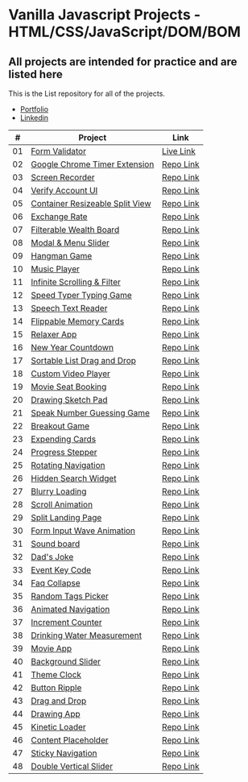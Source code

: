 # Vanilla Javascript Projects - HTML/CSS/JavaScript/DOM/BOM
## All projects are intended for practice and are listed here

This is the List repository for all of the projects.

-   [Portfolio](https://younusaliakash.netlify.app)
-   [Linkedin](https://www.linkedin.com/in/younus-ali-akash)

|  #  | Project                                                                                                                     | Link                                                                          |
| :-: | --------------------------------------------------------------------------------------------------------------------------- | --------------------------------------------------------------------------------- |
| 01  | [Form Validator](https://github.com/younusaliakash/vanilla-js-form-validator)                             | [Live Link](https://younusaliakash.github.io/vanilla-js-form-validator/)               |
| 02  | [Google Chrome Timer Extension](https://github.com/younusaliakash/vanilla-js-google-chrome-time-extension)                     | [Repo Link](https://github.com/younusaliakash/vanilla-js-google-chrome-time-extension)                |
| 03  | [Screen Recorder](https://github.com/younusaliakash/vanilla-js-screen-recorder-app)                       | [Repo Link](https://github.com/younusaliakash/vanilla-js-screen-recorder-app) |
| 04  | [Verify Account UI](https://github.com/younusaliakash/vanila-js-verify-account-ui)                          | [Repo Link](https://github.com/younusaliakash/vanila-js-verify-account-ui)          |
| 05  |[Container Resizeable Split View](https://github.com/younusaliakash/javascript-two-div-resizeable-split-view)                               | [Repo Link](https://github.com/younusaliakash/javascript-two-div-resizeable-split-view)                |
| 06  | [Exchange Rate](https://github.com/younusaliakash/vanilla-js-exchange-rate-app)                           | [Repo Link](https://github.com/younusaliakash/vanilla-js-exchange-rate-app)              |
| 07  | [Filterable Wealth Board](https://github.com/younusaliakash/vanilla-js-filterable-wealth-board)                       | [Repo Link](https://github.com/younusaliakash/vanilla-js-filterable-wealth-board)            |
| 08  | [Modal & Menu Slider](https://github.com/younusaliakash/vanilla-js-modal-menu-sidebar)                                         | [Repo Link](https://github.com/younusaliakash/vanilla-js-modal-menu-sidebar)                     |
| 09  | [Hangman Game](https://github.com/younusaliakash/vanilla-js-hangman-game)                                     | [Repo Link](https://github.com/younusaliakash/vanilla-js-hangman-game)                   |
| 10  | [Music Player](https://github.com/younusaliakash/vanilla-js-music-player)                                         | [Repo Link](https://github.com/younusaliakash/vanilla-js-music-player)                     |
| 11  | [Infinite Scrolling & Filter](https://github.com/younusaliakash/vanilla-js-infinite-scroll-blog)                               | [Repo Link](https://github.com/younusaliakash/vanilla-js-infinite-scroll-blog)                |
| 12  | [Speed Typer Typing Game](https://github.com/younusaliakash/vanilla-js-typing-game)                                   | [Repo Link](https://github.com/younusaliakash/vanilla-js-typing-game)                  |
| 13  | [Speech Text Reader](https://github.com/younusaliakash/vanilla-js-speeh-to-text-reader)                   | [Repo Link](https://github.com/younusaliakash/vanilla-js-speeh-to-text-reader)          |
| 14  | [Flippable Memory Cards](https://github.com/younusaliakash/vanilla-js-flipable-memory-card)                     | [Repo Link](https://github.com/younusaliakash/vanilla-js-flipable-memory-card)           |
| 15  | [Relaxer App](https://github.com/younusaliakash/vanilla-js-relaxer-app)                   | [Repo Link](https://github.com/younusaliakash/vanilla-js-relaxer-app)          |
| 16  | [New Year Countdown](https://github.com/younusaliakash/javascript-dom-new-year-countdown-app)                                     | [Repo Link](https://github.com/younusaliakash/javascript-dom-new-year-countdown-app)                   |
| 17  | [Sortable List Drag and Drop](https://github.com/younusaliakash/vanilla-js-sortable-drag-and-drop-list)                                         | [Repo Link](https://github.com/younusaliakash/vanilla-js-sortable-drag-and-drop-list)                     |
| 18  | [Custom Video Player](https://github.com/younusaliakash/vanilla-js-custom-video-player)                         | [Repo Link](https://github.com/younusaliakash/vanilla-js-custom-video-player)             |
| 19  | [Movie Seat Booking](https://github.com/younusaliakash/vanilla-movie-seat-booking-app)                                     | [Repo Link](https://github.com/younusaliakash/vanilla-movie-seat-booking-app)                   |
| 20  | [Drawing Sketch Pad](https://github.com/younusaliakash/vanilla-js-drawing-sketch-pad)                   | [Repo Link](https://github.com/younusaliakash/vanilla-js-drawing-sketch-pad)          |
| 21  | [Speak Number Guessing Game](https://github.com/younusaliakash/javascript-dom-project-guess-the-number-by-speech-recognition-api)                                     | [Repo Link](https://github.com/younusaliakash/javascript-dom-project-guess-the-number-by-speech-recognition-api)                   |
| 22  | [Breakout Game](https://github.com/younusaliakash/js-dom-breakout-game)                                     | [Repo Link](https://github.com/younusaliakash/js-dom-breakout-game)                   |
| 23  | [Expending Cards](https://github.com/younusaliakash/vanilla-js-expanding-cards)                                     | [Repo Link](https://github.com/younusaliakash/vanilla-js-expanding-cards)                   |
| 24  | [Progress Stepper](https://github.com/younusaliakash/vanilla-js-progress-steps)                                     | [Repo Link](https://github.com/younusaliakash/vanilla-js-progress-steps)                   |
| 25  | [Rotating Navigation](https://github.com/younusaliakash/vanilla-js-rotating-nav-animation)                                     | [Repo Link](https://github.com/younusaliakash/vanilla-js-rotating-nav-animation)                   |
| 26  | [Hidden Search Widget](https://github.com/younusaliakash/vanilla-js-hidden-search-widget)                                     | [Repo Link](https://github.com/younusaliakash/vanilla-js-hidden-search-widget)                   |
| 27  | [Blurry Loading](https://github.com/younusaliakash/vanilla-js-blurry-loading)                                     | [Repo Link](https://github.com/younusaliakash/vanilla-js-blurry-loading)                   |
| 28  | [Scroll Animation](https://github.com/younusaliakash/scroll-animation)                                     | [Repo Link](https://github.com/younusaliakash/scroll-animation)                   |
| 29  | [Split Landing Page](https://github.com/younusaliakash/split-landing-page)                                     | [Repo Link](https://github.com/younusaliakash/split-landing-page)                   |
| 30  | [Form Input Wave Animation](https://github.com/younusaliakash/form-input-wave-animation)                                     | [Repo Link](https://github.com/younusaliakash/form-input-wave-animation)                   |
| 31  | [Sound board](https://github.com/younusaliakash/sound-board)                                     | [Repo Link](https://github.com/younusaliakash/sound-board)                   |
| 32  | [Dad's Joke](https://github.com/younusaliakash/dad-jokes)                                     | [Repo Link](https://github.com/younusaliakash/dad-jokes)                   |
| 33  | [Event Key Code](https://github.com/younusaliakash/event-keycodes)                                     | [Repo Link](https://github.com/younusaliakash/event-keycodes)                   |
| 34  | [Faq Collapse](https://github.com/younusaliakash/faq-collapse)                                     | [Repo Link](https://github.com/younusaliakash/faq-collapse)                   |
| 35  | [Random Tags Picker](https://github.com/younusaliakash/random-choice-picker)                                     | [Repo Link](https://github.com/younusaliakash/random-choice-picker)                   |
| 36  | [Animated Navigation](https://github.com/younusaliakash/animated-navigation)                                     | [Repo Link](https://github.com/younusaliakash/animated-navigation)                   |
| 37  | [Increment Counter](https://github.com/younusaliakash/incrementing-counter)                                     | [Repo Link](https://github.com/younusaliakash/incrementing-counter)                   |
| 38  | [Drinking Water Measurement](https://github.com/younusaliakash/drink-water-measurement)                                     | [Repo Link](https://github.com/younusaliakash/drink-water-measurement)                   |
| 39  | [Movie App](https://github.com/younusaliakash/movie-app)                                     | [Repo Link](https://github.com/younusaliakash/movie-app)                   |
| 40  | [Background Slider](https://github.com/younusaliakash/background-slider)                                     | [Repo Link](https://github.com/younusaliakash/background-slider)                   |
| 41  | [Theme Clock](https://github.com/younusaliakash/theme-clock)                                     | [Repo Link](https://github.com/younusaliakash/theme-clock)                   |
| 42  | [Button Ripple](https://github.com/younusaliakash/button-ripple-effect)                                     | [Repo Link](https://github.com/younusaliakash/button-ripple-effect)                   |
| 43  | [Drag and Drop](https://github.com/younusaliakash/drag-n-drop)                                     | [Repo Link](https://github.com/younusaliakash/drag-n-drop)                   |
| 44  | [Drawing App](https://github.com/younusaliakash/drawing-app)                                     | [Repo Link](https://github.com/younusaliakash/drawing-app)                   |
| 45  | [Kinetic Loader](https://github.com/younusaliakash/kinetic-loader)                                     | [Repo Link](https://github.com/younusaliakash/kinetic-loader)                   |
| 46  | [Content Placeholder](https://github.com/younusaliakash/content-placeholder)                                     | [Repo Link](https://github.com/younusaliakash/content-placeholder)                   |
| 47  | [Sticky Navigation](https://github.com/younusaliakash/sticky-navigation)                                     | [Repo Link](https://github.com/younusaliakash/sticky-navigation)                   |
| 48  | [Double Vertical Slider](https://github.com/younusaliakash/double-vertical-slider)                                     | [Repo Link](https://github.com/younusaliakash/double-vertical-slider)                   |

